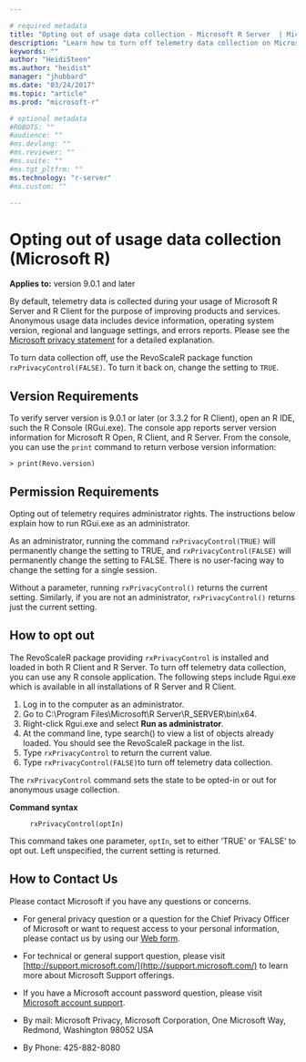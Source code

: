 ```yaml
---

# required metadata
title: "Opting out of usage data collection - Microsoft R Server  | Microsoft Docs"
description: "Learn how to turn off telemetry data collection on Microsoft R Server and R Client using the `rxPrivacyControl` function in RevoScaleR."
keywords: ""
author: "HeidiSteen"
ms.author: "heidist"
manager: "jhubbard"
ms.date: "03/24/2017"
ms.topic: "article"
ms.prod: "microsoft-r"

# optional metadata
#ROBOTS: ""
#audience: ""
#ms.devlang: ""
#ms.reviewer: ""
#ms.suite: ""
#ms.tgt_pltfrm: ""
ms.technology: "r-server"
#ms.custom: ""

---
```

# Opting out of usage data collection (Microsoft R)

**Applies to:** version 9.0.1 and later

By default, telemetry data is collected during your usage of Microsoft R Server and R Client for the purpose of improving products and services. Anonymous usage data includes device information, operating system version, regional and language settings, and errors reports. Please see the [Microsoft privacy statement](https://privacy.microsoft.com/privacystatement) for a detailed explanation.

To turn data collection off, use the RevoScaleR package function `rxPrivacyControl(FALSE)`. To turn it back on, change the setting to `TRUE`.

## Version Requirements

To verify server version is 9.0.1 or later (or 3.3.2 for R Client), open an R IDE, such the R Console (RGui.exe). The console app reports server version information for Microsoft R Open, R Client, and R Server. From the console, you can use the `print` command to return verbose version information:

    > print(Revo.version)

## Permission Requirements

Opting out of telemetry requires administrator rights. The instructions below explain how to run RGui.exe as an administrator.

As an administrator, running the command `rxPrivacyControl(TRUE)` will permanently change the setting to TRUE, and `rxPrivacyControl(FALSE)` will permanently change the setting to FALSE. There is no user-facing way to change the setting for a single session.

Without a parameter, running `rxPrivacyControl()` returns the current setting. Similarly, if you are not an administrator, `rxPrivacyControl()` returns just the current setting.

## How to opt out

The RevoScaleR package providing `rxPrivacyControl` is installed and loaded in both R Client and R Server. To turn off telemetry data collection, you can use any R console application. The following steps include Rgui.exe which is available in all installations of R Server and R Client.

1. Log in to the computer as an administrator.
2. Go to C:\Program Files\Microsoft\R Server\R_SERVER\bin\x64.
3. Right-click Rgui.exe and select **Run as administrator**.
4. At the command line, type search() to view a list of objects already loaded. You should see the RevoScaleR package in the list.
5. Type `rxPrivacyControl` to return the current value.
6. Type `rxPrivacyControl(FALSE)`to turn off telemetry data collection.

The  `rxPrivacyControl` command sets the state to be opted-in or out for anonymous usage collection.

**Command syntax**
~~~~
     rxPrivacyControl(optIn)
~~~~

This command takes one parameter, `optIn`, set to either ‘TRUE’ or ‘FALSE’ to opt out. Left unspecified, the current setting is returned.

## How to Contact Us

Please contact Microsoft if you have any questions or concerns.

+ For general privacy question or a question for the Chief Privacy Officer of Microsoft or want to request access to your personal information, please contact us by using our [Web form](http://go.microsoft.com/fwlink/?LinkId=321116).

+ For technical or general support question, please visit [http://support.microsoft.com/](http://support.microsoft.com/) to learn more about Microsoft Support offerings.

+ If you have a Microsoft account password question, please visit [Microsoft account support](http://go.microsoft.com/FWLink/p/?LinkID=320207).

+ By mail: Microsoft Privacy, Microsoft Corporation, One Microsoft Way, Redmond, Washington 98052 USA

+ By Phone: 425-882-8080
